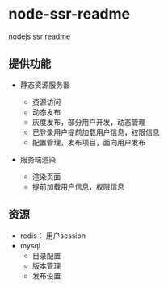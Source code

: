 # node-ssr-readme
nodejs ssr readme

## 提供功能
  
  - 静态资源服务器
    - 资源访问
    - 动态发布
    - 灰度发布，部分用户开发，动态管理
    - 已登录用户提前加载用户信息，权限信息
    - 配置管理，发布项目，面向用户发布
    
  - 服务端渲染
    - 渲染页面
    - 提前加载用户信息，权限信息
  
 ## 资源
  
  - redis： 用户session
  - mysql： 
    - 目录配置
    - 版本管理
    - 发布设置
